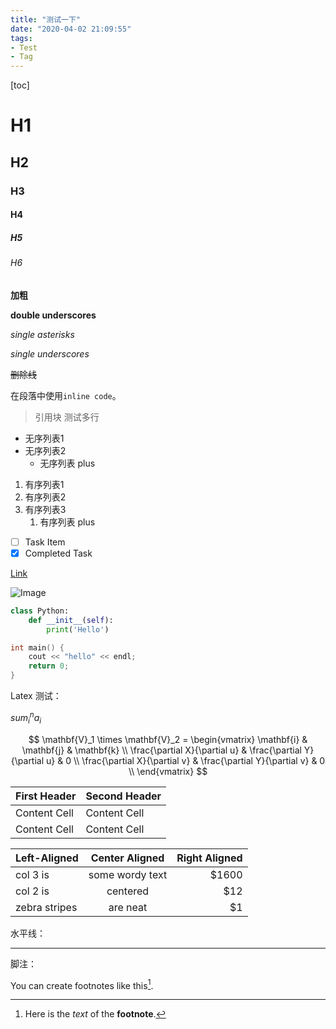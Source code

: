 ```yaml
---
title: "测试一下"
date: "2020-04-02 21:09:55"
tags:
- Test
- Tag
---
```


[toc]

# H1

## H2

### H3

#### H4

##### H5

###### H6

**加粗**

__double underscores__

*single asterisks*

_single underscores_


~~删除线~~

在段落中使用`inline code`。

> 引用块
> 测试多行

- 无序列表1
- 无序列表2
	- 无序列表 plus

1. 有序列表1
2. 有序列表2
3. 有序列表3
   1. 有序列表 plus

- [ ] Task Item
- [x] Completed Task

[Link](https://github.com)

![Image](https://avatars1.githubusercontent.com/u/20702087?s=460&u=53728c974bea2e60def0d3ecd823b75d2e0c5226&v=4)

```python
class Python:
	def __init__(self):
		print('Hello')
```

```cpp
int main() {
	cout << "hello" << endl;
	return 0;
}
```

Latex 测试：

$sum_i^n a_i$

$$
\mathbf{V}_1 \times \mathbf{V}_2 =  \begin{vmatrix}
\mathbf{i} & \mathbf{j} & \mathbf{k} \\
\frac{\partial X}{\partial u} &  \frac{\partial Y}{\partial u} & 0 \\
\frac{\partial X}{\partial v} &  \frac{\partial Y}{\partial v} & 0 \\
\end{vmatrix}
$$


| First Header  | Second Header |
| ------------- | ------------- |
| Content Cell  | Content Cell  |
| Content Cell  | Content Cell  |

| Left-Aligned  | Center Aligned  | Right Aligned |
| :------------ |:---------------:| -----:|
| col 3 is      | some wordy text | $1600 |
| col 2 is      | centered        |   $12 |
| zebra stripes | are neat        |    $1 |

水平线：

---

脚注：

You can create footnotes like this[^footnote].

[^footnote]: Here is the *text* of the **footnote**.